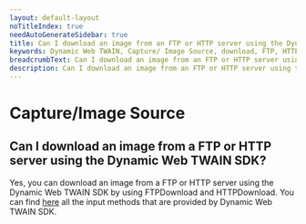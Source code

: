 ```yaml
---
layout: default-layout
noTitleIndex: true
needAutoGenerateSidebar: true
title: Can I download an image from an FTP or HTTP server using the Dynamic Web TWAIN SDK?
keywords: Dynamic Web TWAIN, Capture/ Image Source, download, FTP, HTTP server
breadcrumbText: Can I download an image from an FTP or HTTP server using the Dynamic Web TWAIN SDK?
description: Can I download an image from an FTP or HTTP server using the Dynamic Web TWAIN SDK?
---
```


# Capture/Image Source

## Can I download an image from a FTP or HTTP server using the Dynamic Web TWAIN SDK?

Yes, you can download an image from a FTP or HTTP server using the Dynamic Web TWAIN SDK by using FTPDownload and HTTPDownload. You can find <a href="https://www.dynamsoft.com/web-twain/docs-archive/v17.2.1/info/api/WebTwain_IO.html?ver=17.2.1#input-methods" target="_blank">here</a> all the input methods that are provided by Dynamic Web TWAIN SDK.
